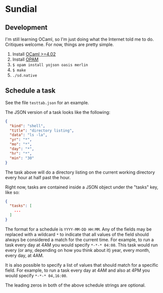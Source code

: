 # Sundial

## Development

I'm still learning OCaml, so I'm just doing what the Internet
told me to do. Critiques welcome. For now, things are pretty
simple.

1. Install [OCaml >=4.02](https://ocaml.org/docs/install.html)
2. Install [OPAM](https://opam.ocaml.org/doc/Install.html)
3. `$ opam install yojson oasis merlin`
4. `$ make`
5. `./sd.native`

## Schedule a task

See the file `testtab.json` for an example.

The JSON version of a task looks like the following:

```json
{
  "kind": "shell",
  "title": "directory listing",
  "data": "ls -la",
  "yr": "*",
  "mo": "*",
  "day": "*",
  "hr": "*",
  "min": "30"
}
```

The task above will do a directory listing on the current working
directory every hour at half past the hour.

Right now, tasks are contained inside a JSON object under the
"tasks" key, like so:

```json
{
  "tasks": [
    ...
  ]
}
```

The format for a schedule is `YYYY-MM-DD HH:MM`. Any of the fields
may be replaced with a wildcard `*` to indicate that all values of
the field should always be considered a match for the current
time. For example, to run a task every day at 4AM you would specify
`*-*-* 04:00`. This task would run every (or any, depending on how
you think about it) year, every month, every day, at 4AM.

It is also possible to specify a list of values that should match
for a specific field. For example, to run a task every day at 4AM
and also at 4PM you would specify `*-*-* 04,16:00`.

The leading zeros in both of the above schedule strings are
optional.
